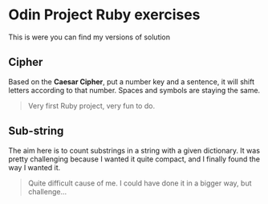 # Odin Project Ruby exercises

This is were you can find my versions of solution

## Cipher

Based on the **Caesar Cipher**, put a number key and a sentence, it will shift letters according to that number. Spaces and symbols are staying the same.

> Very first Ruby project, very fun to do.

## Sub-string

The aim here is to count substrings in a string with a given dictionary. It was pretty challenging because I wanted it quite compact, and I finally found the way I wanted it.

> Quite difficult cause of me. I could have done it in a bigger way, but challenge...
